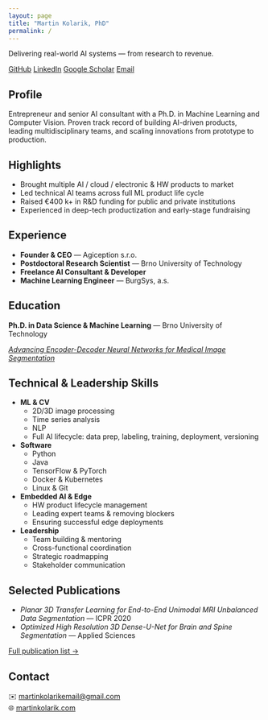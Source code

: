 ```yaml
---
layout: page
title: "Martin Kolarik, PhD"
permalink: /
---
```


<section class="hero">
  <p class="hero-tagline">
    Delivering real-world AI systems — from research to revenue.
  </p>
  <div class="profile-links">
    <a href="https://github.com/mrkolarik">GitHub</a>
    <a href="https://www.linkedin.com/in/mrkolarik/">LinkedIn</a>
    <a href="https://scholar.google.com/citations?user=w6J2MOQAAAAJ">Google Scholar</a>
    <a href="mailto:martinkolarikemail@gmail.com">Email</a>
  </div>
</section>

<section class="profile">
  <h2>Profile</h2>
  <p>
    Entrepreneur and senior AI consultant with a Ph.D. in Machine Learning and Computer Vision.  
    Proven track record of building AI-driven products, leading multidisciplinary teams, and scaling innovations from prototype to production.
  </p>
</section>

<section class="highlights hide-mobile">
  <h2>Highlights</h2>
  <ul>
    <li>Brought multiple AI / cloud / electronic &amp; HW products to market</li>
    <li>Led technical AI teams across full ML product life cycle</li>
    <li>Raised €400 k+ in R&amp;D funding for public and private institutions</li>
    <li>Experienced in deep-tech productization and early-stage fundraising</li>
  </ul>
</section>

<section class="experience hide-mobile">
  <h2>Experience</h2>
  <ul>
    <li><strong>Founder &amp; CEO</strong> — Agiception s.r.o.</li>
    <li><strong>Postdoctoral Research Scientist</strong> — Brno University of Technology</li>
    <li><strong>Freelance AI Consultant &amp; Developer</strong></li>
    <li><strong>Machine Learning Engineer</strong> — BurgSys, a.s.</li>
  </ul>
</section>

<section class="education hide-mobile">
  <h2>Education</h2>
  <p>
    <strong>Ph.D. in Data Science &amp; Machine Learning</strong> — Brno University of Technology
  </p>
  <p>
    <em>
      <a href="https://theses.cz/id/pu7fxw/Kolarik_Dissertation_Final.pdf?lang=en">
        Advancing Encoder-Decoder Neural Networks for Medical Image Segmentation
      </a>
    </em>
  </p>
</section>

<section class="skills hide-mobile">
  <h2>Technical &amp; Leadership Skills</h2>
  <ul class="skills-list">
    <li>
      <strong>ML &amp; CV</strong>
      <ul>
        <li>2D/3D image processing</li>
        <li>Time series analysis</li>
        <li>NLP</li>
        <li>Full AI lifecycle: data prep, labeling, training, deployment, versioning</li>
      </ul>
    </li>
    <li>
      <strong>Software</strong>
      <ul>
        <li>Python</li>
        <li>Java</li>
        <li>TensorFlow &amp; PyTorch</li>
        <li>Docker &amp; Kubernetes</li>
        <li>Linux &amp; Git</li>
      </ul>
    </li>
    <li>
      <strong>Embedded AI &amp; Edge</strong>
      <ul>
        <li>HW product lifecycle management</li>
        <li>Leading expert teams &amp; removing blockers</li>
        <li>Ensuring successful edge deployments</li>
      </ul>
    </li>
    <li>
      <strong>Leadership</strong>
      <ul>
        <li>Team building &amp; mentoring</li>
        <li>Cross-functional coordination</li>
        <li>Strategic roadmapping</li>
        <li>Stakeholder communication</li>
      </ul>
    </li>
  </ul>
</section>

<section class="publications hide-mobile">
  <h2>Selected Publications</h2>
  <ul>
    <li><em>Planar 3D Transfer Learning for End-to-End Unimodal MRI Unbalanced Data Segmentation</em> — ICPR 2020</li>
    <li><em>Optimized High Resolution 3D Dense-U-Net for Brain and Spine Segmentation</em> — Applied Sciences</li>
  </ul>
  <p><a href="https://scholar.google.com/citations?user=w6J2MOQAAAAJ">Full publication list →</a></p>
</section>

<section class="contact">
  <h2>Contact</h2>
  <p>
    ✉️ <a href="mailto:martinkolarikemail@gmail.com">martinkolarikemail@gmail.com</a><br>
    🌐 <a href="https://martinkolarik.com">martinkolarik.com</a>
  </p>
</section>
